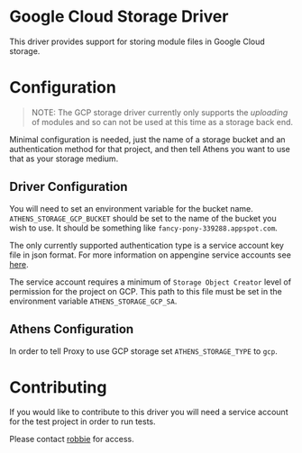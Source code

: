 # Google Cloud Storage Driver

This driver provides support for storing module files in Google Cloud storage.

# Configuration

> NOTE: The GCP storage driver currently only supports the _uploading_ of modules and so can not be used at this time as a storage back end.

Minimal configuration is needed, just the name of a storage bucket and an authentication method for that project, and then tell Athens you want to use that as your storage medium.

## Driver Configuration

You will need to set an environment variable for the bucket name.
`ATHENS_STORAGE_GCP_BUCKET` should be set to the name of the bucket you wish to use. It should be something like `fancy-pony-339288.appspot.com`.

The only currently supported authentication type is a service account key file in json format.
For more information on appengine service accounts see [here](https://cloud.google.com/iam/docs/service-accounts).

The service account requires a minimum of `Storage Object Creator` level of permission for the project on GCP.
This path to this file must be set in the environment variable `ATHENS_STORAGE_GCP_SA`.

## Athens Configuration

In order to tell Proxy to use GCP storage set `ATHENS_STORAGE_TYPE` to `gcp`.

# Contributing

If you would like to contribute to this driver you will need a service account for the test project in order to run tests.

Please contact [robbie](https://github.com/robjloranger) for access.
